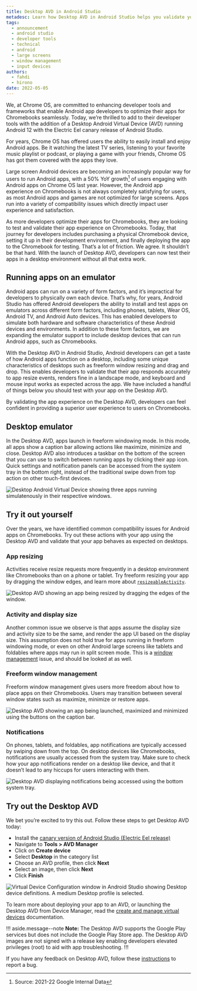 ```yaml
---
title: Desktop AVD in Android Studio
metadesc: Learn how Desktop AVD in Android Studio helps you validate your Android app’s experience for desktop users on ChromeOS.
tags:
  - announcement
  - android studio
  - developer tools
  - technical
  - android
  - large screens
  - window management
  - input devices
authors:
  - fahdi
  - hirono
date: 2022-05-05
---
```


We, at Chrome OS, are committed to enhancing developer tools and frameworks that enable Android app developers to optimize their apps for Chromebooks seamlessly. Today, we’re thrilled to add to their developer tools with the addition of a Desktop Android Virtual Device (AVD) running Android 12 with the Electric Eel canary release of Android Studio.

For years, Chrome OS has offered users the ability to easily install and enjoy Android apps. Be it watching the latest TV series, listening to your favorite music playlist or podcast, or playing a game with your friends, Chrome OS has got them covered with the apps they love.

Large screen Android devices are becoming an increasingly popular way for users to run Android apps, with a 50% YoY growth[^1] of users engaging with Android apps on Chrome OS last year. However, the Android app experience on Chromebooks is not always completely satisfying for users, as most Android apps and games are not optimized for large screens. Apps run into a variety of compatibility issues which directly impact user experience and satisfaction.

As more developers optimize their apps for Chromebooks, they are looking to test and validate their app experience on Chromebooks. Today, that journey for developers includes purchasing a physical Chromebook device, setting it up in their development environment, and finally deploying the app to the Chromebook for testing. That’s a lot of friction. We agree. It shouldn’t be that hard. With the launch of Desktop AVD, developers can now test their apps in a desktop environment without all that extra work.

## Running apps on an emulator

Android apps can run on a variety of form factors, and it’s impractical for developers to physically own each device. That’s why, for years, Android Studio has offered Android developers the ability to install and test apps on emulators across different form factors, including phones, tablets, Wear OS, Android TV, and Android Auto devices. This has enabled developers to simulate both hardware and software characteristics of these Android devices and environments. In addition to these form factors, we are expanding the emulator support to include desktop devices that can run Android apps, such as Chromebooks.

With the Desktop AVD in Android Studio, Android developers can get a taste of how Android apps function on a desktop, including some unique characteristics of desktops such as freeform window resizing and drag and drop. This enables developers to validate that their app responds accurately to app resize events, renders fine in a landscape mode, and keyboard and mouse input works as expected across the app. We have included a handful of things below you should test with your app on the Desktop AVD.

By validating the app experience on the Desktop AVD, developers can feel confident in providing a superior user experience to users on Chromebooks.

## Desktop emulator

In the Desktop AVD, apps launch in freeform windowing mode. In this mode, all apps show a caption bar allowing actions like maximize, minimize and close. Desktop AVD also introduces a taskbar on the bottom of the screen that you can use to switch between running apps by clicking their app icon. Quick settings and notification panels can be accessed from the system tray in the bottom right, instead of the traditional swipe down from top action on other touch-first devices.

![Desktop Android Virtual Device showing three apps running simulatenously in their respective windows.](ix://posts/desktop-avd-in-android-studio/freeform_windows.png)

## Try it out yourself

Over the years, we have identified common compatibility issues for Android apps on Chromebooks. Try out these actions with your app using the Desktop AVD and validate that your app behaves as expected on desktops.

### App resizing

Activities receive resize requests more frequently in a desktop environment like Chromebooks than on a phone or tablet. Try freeform resizing your app by dragging the window edges, and learn more about [`resizeableActivity`](https://developer.android.com/guide/topics/large-screens/multi-window-support#resizeableActivity).

![Desktop AVD showing an app being resized by dragging the edges of the window.](ix://posts/desktop-avd-in-android-studio/resizing-large.gif)

### Activity and display size

Another common issue we observe is that apps assume the display size and activity size to be the same, and render the app UI based on the display size. This assumption does not hold true for apps running in freeform windowing mode, or even on other Android large screens like tablets and foldables where apps may run in split screen mode. This is a [window management](https://chromeos.dev/en/android/window-management#window-dimensions) issue, and should be looked at as well.

### Freeform window management

Freeform window management gives users more freedom about how to place apps on their Chromebooks. Users may transition between several window states such as maximize, minimize or restore apps.

![Desktop AVD showing an app being launched, maximized and minimized using the buttons on the caption bar.](ix://posts/desktop-avd-in-android-studio/maximize-large.gif)

### Notifications

On phones, tablets, and foldables, app notifications are typically accessed by swiping down from the top. On desktop devices like Chromebooks, notifications are usually accessed from the system tray. Make sure to check how your app notifications render on a desktop like device, and that it doesn’t lead to any hiccups for users interacting with them.

![Desktop AVD displaying notifications being accessed using the bottom system tray.](ix://posts/desktop-avd-in-android-studio/panels.png)

## Try out the Desktop AVD

We bet you’re excited to try this out. Follow these steps to get Desktop AVD today:

- Install the [canary version of Android Studio (Electric Eel release)](https://developer.android.com/studio/preview?gclid=Cj0KCQjw06OTBhC_ARIsAAU1yOV0YRMFpeau4kIouhC7wcv7spuc3nyR-S0bgdcvIJuJNKP-EC-KrVwaAohAEALw_wcB&gclsrc=aw.ds)
- Navigate to **Tools > AVD Manager**
- Click on **Create device**
- Select **Desktop** in the category list
- Choose an AVD profile, then click **Next**
- Select an image, then click **Next**
- Click **Finish**

![Virtual Device Configuration window in Android Studio showing Desktop device definitions. A medium Desktop profile is selected.](ix://posts/desktop-avd-in-android-studio/howtocreate.gif)

To learn more about deploying your app to an AVD, or launching the Desktop AVD from Device Manager, read the [create and manage virtual devices](https://developer.android.com/studio/run/managing-avds) documentation.

!!! aside.message--note
**Note:** The Desktop AVD supports the Google Play services but does not include the Google Play Store app. The Desktop AVD images are not signed with a release key enabling developers elevated privileges (root) to aid with app troubleshooting.
!!!

If you have any feedback on Desktop AVD, follow these [instructions](https://developer.android.com/studio/report-bugs#emulator-bugs) to report a bug.

[^1]: Source: 2021-22 Google Internal Data
